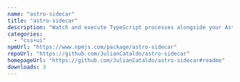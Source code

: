 ```yaml
---
name: "astro-sidecar"
title: "astro-sidecar"
description: "Watch and execute TypeScript processes alongside your Astro development server. Useful for mocking, WebSocket, bundler…"
categories:
  - "css+ui"
npmUrl: "https://www.npmjs.com/package/astro-sidecar"
repoUrl: "https://github.com/JulianCataldo/astro-sidecar"
homepageUrl: "https://github.com/JulianCataldo/astro-sidecar#readme"
downloads: 3
---
```

